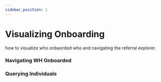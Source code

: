 ```yaml
---
sidebar_position: 1
---
```


# Visualizing Onboarding
how to visualize who onbaorded who and navigating the referral explorer. 



### Navigating WH Onboarded


### Querying Individuals

